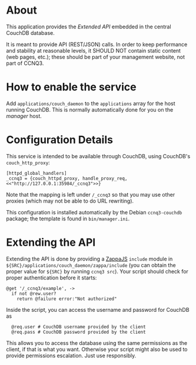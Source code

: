 About
=====

This application provides the *Extended API* embedded in the central CouchDB
database.

It is meant to provide API (REST/JSON) calls. In order to keep performance and
stability at reasonable levels, it SHOULD NOT contain static content (web
pages, etc.); these should be part of your management website, not part of
CCNQ3.

How to enable the service
=========================

Add `applications/couch_daemon` to the `applications` array for the host
running CouchDB. This is normally automatically done for you on the _manager_
host.

Configuration Details
=====================

This service is intended to be available through CouchDB, using CouchDB's
`couch_http_proxy`:

    [httpd_global_handlers]
    _ccnq3 = {couch_httpd_proxy, handle_proxy_req, <<"http://127.0.0.1:35984/_ccnq3">>}

Note that the mapping is left under `/_ccnq3` so that you may use other proxies
(which may not be able to do URL rewriting).

This configuration is installed automatically by the Debian `ccnq3-couchdb`
package; the template is found in `bin/manager.ini`.

Extending the API
=================

Extending the API is done by providing a [ZappaJS](https://github.com/zappajs/zappajs)
`include` module in `${SRC}/applications/couch_daemon/zappa/include` (you can obtain
the proper value for `${SRC}` by running `ccnq3 src`). Your script should check for
proper authentication before it starts:

    @get '/_ccnq3/example', ->
      if not @rew.user?
        return @failure error:"Not authorized"

Inside the script, you can access the username and password for CouchDB as

      @req.user # CouchDB username provided by the client
      @req.pass # CouchDB password provided by the client

This allows you to access the database using the same permissions as the client,
if that is what you want. Otherwise your script might also be used to provide
permissions escalation. Just use responsibly.

